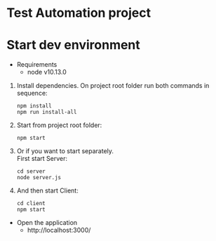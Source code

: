 # Test Automation project


# Start dev environment

* Requirements
    * node v10.13.0

1. Install dependencies. On project root folder run both commands in sequence:
    ~~~~
    npm install
    npm run install-all
    ~~~~

2. Start from project root folder:
    ~~~~
    npm start
    ~~~~

3. Or if you want to start separately.  
   First start Server:
    ~~~~
    cd server
    node server.js
    ~~~~

4. And then start Client:
    ~~~~
    cd client
    npm start
    ~~~~

* Open the application
    * http://localhost:3000/